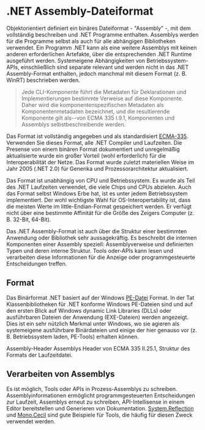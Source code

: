 .NET Assembly-Dateiformat
=========================

Objektorientiert definiert ein binäres Dateiformat - "Assembly" -, mit dem vollständig beschreiben und .NET Programme enthalten.
Assemblys werden für die Programme selbst als auch für alle abhängigen Bibliotheken verwendet.
Ein Programm .NET kann als eine weitere Assemblys mit keinen anderen erforderlichen Artefakte, über die entsprechenden .NET Runtime ausgeführt werden.
Systemeigene Abhängigkeiten von Betriebssystem-APIs, einschließlich sind separate relevant und werden nicht in das .NET Assembly-Format enthalten, jedoch manchmal mit diesem Format (z. B. WinRT) beschrieben werden.

> Jede CLI-Komponente führt die Metadaten für Deklarationen und Implementierungen bestimmte Verweise auf diese Komponente.
> Daher wird die komponentenspezifischen Metadaten als Komponentenmetadaten bezeichnet, und die resultierende Komponente gilt als--von ECMA 335 I.9.1, Komponenten und Assemblys selbstbeschreibende werden.

Das Format ist vollständig angegeben und als standardisiert [ECMA-335](dotnet-standards.md).
Verwenden Sie dieses Format, alle .NET Compiler und Laufzeiten.
Die Presense von einem binären Format dokumentiert und unregelmäßig aktualisierte wurde ein großer Vorteil (wohl erforderlich) für die Interoperabilität der Netze.
Das Format wurde zuletzt materiellen Weise im Jahr 2005 (.NET 2.0) für Generika und Prozessorarchitektur aktualisiert.

Das Format ist unabhängig von CPU und Betriebssystem.
Es wurde als Teil des .NET Laufzeiten verwendet, die viele Chips und CPUs abzielen.
Auch das Format selbst Windows Erbe hat, ist es unter jedem Betriebssystem implementiert.
Der wohl wichtigste Wahl für OS-Interopertability ist, dass die meisten Werte im little-Endian-Format gespeichert werden.
Er verfügt nicht über eine bestimmte Affinität für die Größe des Zeigers Computer (z. B. 32-Bit, 64-Bit).

Das .NET Assembly-Format ist auch über die Struktur einer bestimmten Anwendung oder Bibliothek sehr aussagekräftig.
Es beschreibt die internen Komponenten einer Assembly speziell: Assemblyverweise und definierten Typen und deren interne Struktur.
Tools oder-APIs kann lesen und verarbeiten diese Informationen für die Anzeige oder programmgesteuerte Entscheidungen treffen.

Format
------

Das Binärformat .NET basiert auf der Windows [PE-Datei](http://en.wikipedia.org/wiki/Portable_Executable) Format.
In der Tat Klassenbibliotheken für .NET konforme Windows PE-Dateien sind und auf den ersten Blick auf Windows dynamic Link Libraries (DLLs) oder ausführbaren Dateien der Anwendung (EXE-Dateien) werden angezeigt.
Dies ist ein sehr nützlich Merkmal unter Windows, wo sie agieren als systemeigene ausführbare Binärdateien und einige der hier genauso vor (z. B. Betriebssystem laden, PE-Tools) erhalten können.

Assembly-Header Assemblys Header von ECMA 335 II.25.1, Struktur des Formats der Laufzeitdatei.

Verarbeiten von Assemblys
-------------------------

Es ist möglich, Tools oder APIs in Prozess-Assemblys zu schreiben.
Assemblyinformationen ermöglicht programmgesteuerten Entscheidungen zur Laufzeit, Assemblys erneut zu schreiben, API-Intellisense in einem Editor bereitstellen und Generieren von Dokumentation.
[System.Reflection](https://msdn.microsoft.com/library/system.reflection.aspx) und [Mono.Cecil](http://www.mono-project.com/docs/tools+libraries/libraries/Mono.Cecil/) sind gute Beispiele für Tools, die häufig für diesen Zweck verwendet werden.




